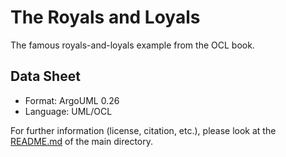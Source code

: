 # The Royals and Loyals
The famous royals-and-loyals example from the OCL book.

## Data Sheet
* Format:               ArgoUML 0.26
* Language:             UML/OCL

For further information (license, citation, etc.), please look at the [README.md](../)
of the main directory. 
